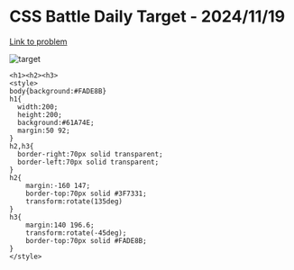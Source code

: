 # CSS Battle Daily Target - 2024/11/19

[Link to problem](https://cssbattle.dev/play/stIYm7ptRtZ4ND5kWPpl)

![target](https://firebasestorage.googleapis.com/v0/b/cssbattleapp.appspot.com/o/user%2Fe6YbeBahWNPT7VpE2rE2p85byxa2%2Ftargets%2Ftarget_YXvi6DN.png?alt=media)


```
<h1><h2><h3>
<style>
body{background:#FADE8B}
h1{
  width:200;
  height:200;
  background:#61A74E;
  margin:50 92;
}
h2,h3{
  border-right:70px solid transparent;
  border-left:70px solid transparent;
}
h2{
    margin:-160 147;
    border-top:70px solid #3F7331;
    transform:rotate(135deg)
}
h3{
    margin:140 196.6;
    transform:rotate(-45deg);
    border-top:70px solid #FADE8B;
}
</style>
```
